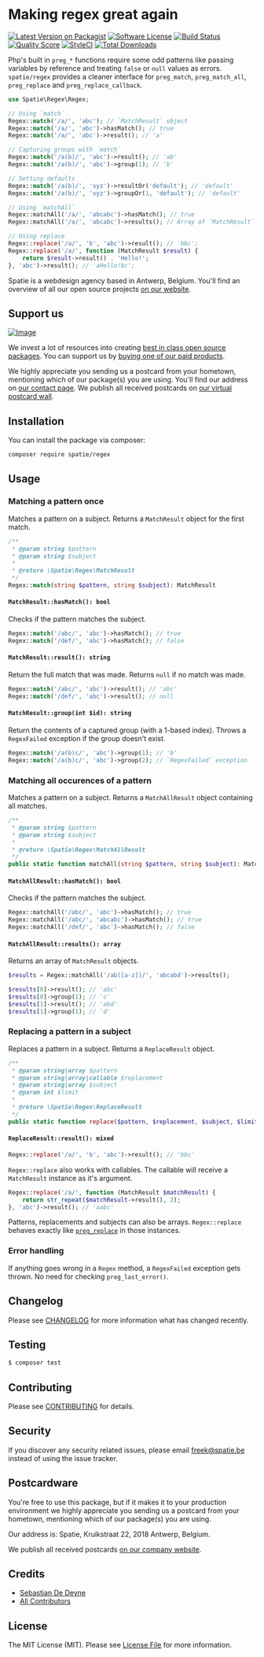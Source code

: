 # Making regex great again

[![Latest Version on Packagist](https://img.shields.io/packagist/v/spatie/regex.svg?style=flat-square)](https://packagist.org/packages/spatie/regex)
[![Software License](https://img.shields.io/badge/license-MIT-brightgreen.svg?style=flat-square)](LICENSE.md)
[![Build Status](https://img.shields.io/travis/spatie/regex/master.svg?style=flat-square)](https://travis-ci.org/spatie/regex)
[![Quality Score](https://img.shields.io/scrutinizer/g/spatie/regex.svg?style=flat-square)](https://scrutinizer-ci.com/g/spatie/regex)
[![StyleCI](https://styleci.io/repos/65915598/shield)](https://styleci.io/repos/65915598)
[![Total Downloads](https://img.shields.io/packagist/dt/spatie/regex.svg?style=flat-square)](https://packagist.org/packages/spatie/regex)

Php's built in `preg_*` functions require some odd patterns like passing variables by reference and treating `false` or `null` values as errors. `spatie/regex` provides a cleaner interface for `preg_match`, `preg_match_all`, `preg_replace` and `preg_replace_callback`.

```php
use Spatie\Regex\Regex;

// Using `match`
Regex::match('/a/', 'abc'); // `MatchResult` object
Regex::match('/a/', 'abc')->hasMatch(); // true
Regex::match('/a/', 'abc')->result(); // 'a'

// Capturing groups with `match`
Regex::match('/a(b)/', 'abc')->result(); // 'ab'
Regex::match('/a(b)/', 'abc')->group(1); // 'b'

// Setting defaults
Regex::match('/a(b)/', 'xyz')->resultOr('default'); // 'default'
Regex::match('/a(b)/', 'xyz')->groupOr(1, 'default'); // 'default'

// Using `matchAll`
Regex::matchAll('/a/', 'abcabc')->hasMatch(); // true
Regex::matchAll('/a/', 'abcabc')->results(); // Array of `MatchResult` objects

// Using replace
Regex::replace('/a/', 'b', 'abc')->result(); // 'bbc';
Regex::replace('/a/', function (MatchResult $result) {
    return $result->result() . 'Hello!';
}, 'abc')->result(); // 'aHello!bc';
```

Spatie is a webdesign agency based in Antwerp, Belgium. You'll find an overview of all our open source projects [on our website](https://spatie.be/opensource).

## Support us

[![Image](https://github-ads.s3.eu-central-1.amazonaws.com/regex.jpg)](https://spatie.be/github-ad-click/regex)

We invest a lot of resources into creating [best in class open source packages](https://spatie.be/open-source). You can support us by [buying one of our paid products](https://spatie.be/open-source/support-us).

We highly appreciate you sending us a postcard from your hometown, mentioning which of our package(s) you are using. You'll find our address on [our contact page](https://spatie.be/about-us). We publish all received postcards on [our virtual postcard wall](https://spatie.be/open-source/postcards).

## Installation

You can install the package via composer:

``` bash
composer require spatie/regex
```

## Usage

### Matching a pattern once

Matches a pattern on a subject. Returns a `MatchResult` object for the first match.

```php
/**
 * @param string $pattern
 * @param string $subject
 *
 * @return \Spatie\Regex\MatchResult
 */
Regex::match(string $pattern, string $subject): MatchResult
```

#### `MatchResult::hasMatch(): bool`

Checks if the pattern matches the subject.

```php
Regex::match('/abc/', 'abc')->hasMatch(); // true
Regex::match('/def/', 'abc')->hasMatch(); // false
```

#### `MatchResult::result(): string`

Return the full match that was made. Returns `null` if no match was made.

```php
Regex::match('/abc/', 'abc')->result(); // 'abc'
Regex::match('/def/', 'abc')->result(); // null
```

#### `MatchResult::group(int $id): string`

Return the contents of a captured group (with a 1-based index). Throws a `RegexFailed` exception if the group doesn't exist.

```php
Regex::match('/a(b)c/', 'abc')->group(1); // 'b'
Regex::match('/a(b)c/', 'abc')->group(2); // `RegexFailed` exception
```

### Matching all occurences of a pattern

Matches a pattern on a subject. Returns a `MatchAllResult` object containing all matches.

```php
/**
 * @param string $pattern
 * @param string $subject
 *
 * @return \Spatie\Regex\MatchAllResult
 */
public static function matchAll(string $pattern, string $subject): MatchAllResult
```

#### `MatchAllResult::hasMatch(): bool`

Checks if the pattern matches the subject.

```php
Regex::matchAll('/abc/', 'abc')->hasMatch(); // true
Regex::matchAll('/abc/', 'abcabc')->hasMatch(); // true
Regex::matchAll('/def/', 'abc')->hasMatch(); // false
```

#### `MatchAllResult::results(): array`

Returns an array of `MatchResult` objects.

```php
$results = Regex::matchAll('/ab([a-z])/', 'abcabd')->results();

$results[0]->result(); // 'abc'
$results[0]->group(1); // 'c'
$results[1]->result(); // 'abd'
$results[1]->group(1); // 'd'
```

### Replacing a pattern in a subject

Replaces a pattern in a subject. Returns a `ReplaceResult` object.

```php
/**
 * @param string|array $pattern
 * @param string|array|callable $replacement
 * @param string|array $subject
 * @param int $limit
 *
 * @return \Spatie\Regex\ReplaceResult
 */
public static function replace($pattern, $replacement, $subject, $limit = -1): ReplaceResult
```

#### `ReplaceResult::result(): mixed`

```php
Regex::replace('/a/', 'b', 'abc')->result(); // 'bbc'
```

`Regex::replace` also works with callables. The callable will receive a `MatchResult` instance as it's argument.

```php
Regex::replace('/a/', function (MatchResult $matchResult) {
    return str_repeat($matchResult->result(), 2);
}, 'abc')->result(); // 'aabc'
```

Patterns, replacements and subjects can also be arrays. `Regex::replace` behaves exactly like [`preg_replace`](http://php.net/manual/en/function.preg-replace.php) in those instances.

### Error handling

If anything goes wrong in a `Regex` method, a `RegexFailed` exception gets thrown. No need for checking `preg_last_error()`.

## Changelog

Please see [CHANGELOG](CHANGELOG.md) for more information what has changed recently.

## Testing

``` bash
$ composer test
```

## Contributing

Please see [CONTRIBUTING](CONTRIBUTING.md) for details.

## Security

If you discover any security related issues, please email freek@spatie.be instead of using the issue tracker.

## Postcardware

You're free to use this package, but if it makes it to your production environment we highly appreciate you sending us a postcard from your hometown, mentioning which of our package(s) you are using.

Our address is: Spatie, Kruikstraat 22, 2018 Antwerp, Belgium.

We publish all received postcards [on our company website](https://spatie.be/en/opensource/postcards).

## Credits

- [Sebastian De Deyne](https://github.com/sebastiandedeyne)
- [All Contributors](../../contributors)

## License

The MIT License (MIT). Please see [License File](LICENSE.md) for more information.
